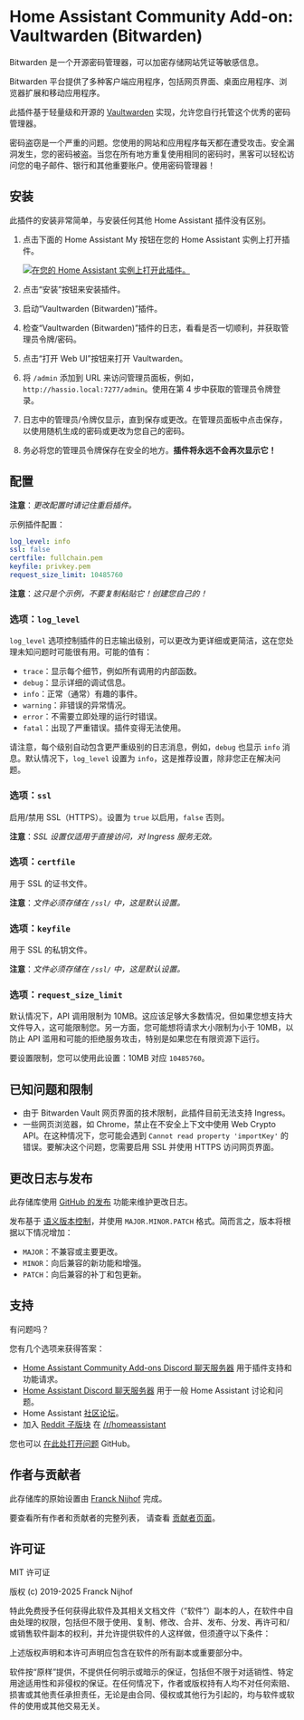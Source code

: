 # Home Assistant Community Add-on: Vaultwarden (Bitwarden)

Bitwarden 是一个开源密码管理器，可以加密存储网站凭证等敏感信息。

Bitwarden 平台提供了多种客户端应用程序，包括网页界面、桌面应用程序、浏览器扩展和移动应用程序。

此插件基于轻量级和开源的 [Vaultwarden][vaultwarden] 实现，允许您自行托管这个优秀的密码管理器。

密码盗窃是一个严重的问题。您使用的网站和应用程序每天都在遭受攻击。安全漏洞发生，您的密码被盗。当您在所有地方重复使用相同的密码时，黑客可以轻松访问您的电子邮件、银行和其他重要账户。使用密码管理器！

## 安装

此插件的安装非常简单，与安装任何其他 Home Assistant 插件没有区别。

1. 点击下面的 Home Assistant My 按钮在您的 Home Assistant 实例上打开插件。

   [![在您的 Home Assistant 实例上打开此插件。][ addon-badge]][ addon]

1. 点击“安装”按钮来安装插件。
1. 启动“Vaultwarden (Bitwarden)”插件。
1. 检查“Vaultwarden (Bitwarden)”插件的日志，看看是否一切顺利，并获取管理员令牌/密码。
1. 点击“打开 Web UI”按钮来打开 Vaultwarden。
1. 将 `/admin` 添加到 URL 来访问管理员面板，例如，
   `http://hassio.local:7277/admin`。使用在第 4 步中获取的管理员令牌登录。
1. 日志中的管理员/令牌仅显示，直到保存或更改。在管理员面板中点击保存，以使用随机生成的密码或更改为您自己的密码。
1. 务必将您的管理员令牌保存在安全的地方。**插件将永远不会再次显示它！**

## 配置

**注意**：_更改配置时请记住重启插件。_

示例插件配置：

```yaml
log_level: info
ssl: false
certfile: fullchain.pem
keyfile: privkey.pem
request_size_limit: 10485760
```

**注意**：_这只是个示例，不要复制粘贴它！创建您自己的！_

### 选项：`log_level`

`log_level` 选项控制插件的日志输出级别，可以更改为更详细或更简洁，这在您处理未知问题时可能很有用。可能的值有：

- `trace`：显示每个细节，例如所有调用的内部函数。
- `debug`：显示详细的调试信息。
- `info`：正常（通常）有趣的事件。
- `warning`：非错误的异常情况。
- `error`：不需要立即处理的运行时错误。
- `fatal`：出现了严重错误。插件变得无法使用。

请注意，每个级别自动包含更严重级别的日志消息，例如，`debug` 也显示 `info` 消息。默认情况下，`log_level` 设置为 `info`，这是推荐设置，除非您正在解决问题。

### 选项：`ssl`

启用/禁用 SSL（HTTPS）。设置为 `true` 以启用，`false` 否则。

**注意**：_SSL 设置仅适用于直接访问，对 Ingress 服务无效。_

### 选项：`certfile`

用于 SSL 的证书文件。

**注意**：_文件必须存储在 `/ssl/` 中，这是默认设置。_

### 选项：`keyfile`

用于 SSL 的私钥文件。

**注意**：_文件必须存储在 `/ssl/` 中，这是默认设置。_

### 选项：`request_size_limit`

默认情况下，API 调用限制为 10MB。这应该足够大多数情况，但如果您想支持大文件导入，这可能限制您。另一方面，您可能想将请求大小限制为小于 10MB，以防止 API 滥用和可能的拒绝服务攻击，特别是如果您在有限资源下运行。

要设置限制，您可以使用此设置：10MB 对应 `10485760`。

## 已知问题和限制

- 由于 Bitwarden Vault 网页界面的技术限制，此插件目前无法支持 Ingress。
- 一些网页浏览器，如 Chrome，禁止在不安全上下文中使用 Web Crypto API。在这种情况下，您可能会遇到 `Cannot read property 'importKey'` 的错误。要解决这个问题，您需要启用 SSL 并使用 HTTPS 访问网页界面。

## 更改日志与发布

此存储库使用 [GitHub 的发布][releases] 功能来维护更改日志。

发布基于 [语义版本控制][semver]，并使用 `MAJOR.MINOR.PATCH` 格式。简而言之，版本将根据以下情况增加：

- `MAJOR`：不兼容或主要更改。
- `MINOR`：向后兼容的新功能和增强。
- `PATCH`：向后兼容的补丁和包更新。

## 支持

有问题吗？

您有几个选项来获得答案：

- [Home Assistant Community Add-ons Discord 聊天服务器][discord] 用于插件支持和功能请求。
- [Home Assistant Discord 聊天服务器][discord-ha] 用于一般 Home Assistant 讨论和问题。
- Home Assistant [社区论坛][forum]。
- 加入 [Reddit 子版块][reddit] 在 [/r/homeassistant][reddit]

您也可以 [在此处打开问题][issue] GitHub。

## 作者与贡献者

此存储库的原始设置由 [Franck Nijhof][frenck] 完成。

要查看所有作者和贡献者的完整列表，
请查看 [贡献者页面][contributors]。

## 许可证

MIT 许可证

版权 (c) 2019-2025 Franck Nijhof

特此免费授予任何获得此软件及其相关文档文件（“软件”）副本的人，在软件中自由处理的权限，包括但不限于使用、复制、修改、合并、发布、分发、再许可和/或销售软件副本的权利，并允许提供软件的人这样做，但须遵守以下条件：

上述版权声明和本许可声明应包含在软件的所有副本或重要部分中。

软件按“原样”提供，不提供任何明示或暗示的保证，包括但不限于对适销性、特定用途适用性和非侵权的保证。在任何情况下，作者或版权持有人均不对任何索赔、损害或其他责任承担责任，无论是由合同、侵权或其他行为引起的，均与软件或软件的使用或其他交易无关。

[addon-badge]: https://my.home-assistant.io/badges/supervisor_addon.svg
[addon]: https://my.home-assistant.io/redirect/supervisor_addon/?addon=a0d7b954_bitwarden&repository_url=https%3A%2F%2Fgithub.com%2Fhassio-addons%2Frepository
[contributors]: https://github.com/hassio-addons/addon-bitwarden/graphs/contributors
[discord-ha]: https://discord.gg/c5DvZ4e
[discord]: https://discord.me/hassioaddons
[forum]: https://community.home-assistant.io/t/home-assistant-community-add-on-bitwarden-rs/115573?u=frenck
[frenck]: https://github.com/frenck
[issue]: https://github.com/hassio-addons/addon-bitwarden/issues
[reddit]: https://reddit.com/r/homeassistant
[releases]: https://github.com/hassio-addons/addon-bitwarden/releases
[semver]: https://semver.org/spec/v2.0.0.html
[vaultwarden]: https://github.com/dani-garcia/vaultwarden
